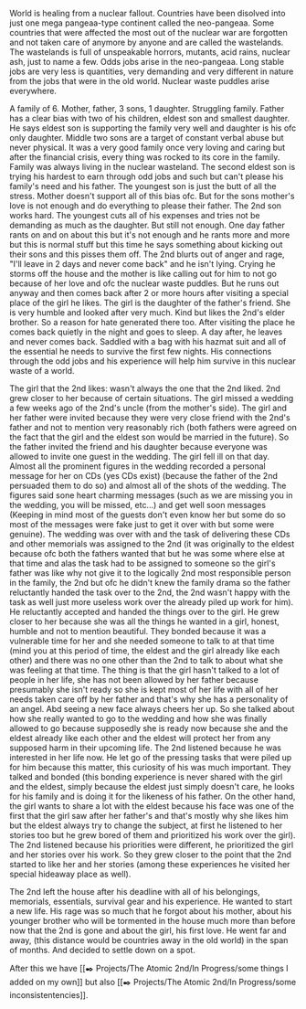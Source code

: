 World is healing from a nuclear fallout. Countries have been disolved into just one mega pangeaa-type continent called the neo-pangeaa. Some countries that were affected the most out of the nuclear war are forgotten and not taken care of anymore by anyone and are called the wastelands. The wastelands is full of unspeakable horrors, mutants, acid rains, nuclear ash, just to name a few. Odds jobs arise in the neo-pangeaa. Long stable jobs are very less is quantities, very demanding and very different in nature from the jobs that were in the old world. Nuclear waste puddles arise everywhere. 


A family of 6. Mother,  father, 3 sons, 1 daughter. Struggling family. Father has a clear bias with two of his children, eldest son and smallest daughter. He says eldest son is supporting the family very well and daughter is his ofc only daughter. Middle two sons are a target of constant verbal abuse but never physical. It was a very good family once very loving and caring but after the financial crisis, every thing was rocked to its core in the family. Family was always living in the nuclear wasteland. The second eldest son is trying his hardest to earn through odd jobs and such but can't please his family's need and his father. The youngest son is just the butt of all the stress. Mother doesn't support all of this bias ofc. But for the sons mother's love is not enough and do everything to please their father. The 2nd son works hard. The youngest cuts all of his expenses and tries not be demanding as much as the daughter. But still not enough. One day father rants on and on about this but it's not enough and he rants more and more but this is normal stuff but this time he says something about kicking out their sons and this pisses them off. The 2nd blurts out of anger and rage, "I'll leave in 2 days and never come back" and he isn't lying. Crying he storms off the house and the mother is like calling out for him to not go because of her love and ofc the nuclear waste puddles. But he runs out anyway and then comes back after 2 or more hours after visiting a special place of the girl he likes. The girl is the daughter of the father's friend. She is very humble and looked after very much. Kind but likes the 2nd's elder brother. So a reason for hate generated there too. After visiting the place he comes back quietly in the night and goes to sleep. A day after, he leaves and never comes back. Saddled with a bag with his hazmat suit and all of the essential he needs to survive the first few nights. His connections through the odd jobs and his experience will help him survive in this nuclear waste of a world. 

The girl that the 2nd likes: wasn't always the one that the 2nd liked. 2nd grew closer to her because of certain situations. The girl missed a wedding a few weeks ago of the 2nd's uncle (from the mother's side). The girl and her father were invited because they were very close friend with the 2nd's father and not to mention very reasonably rich (both fathers were agreed on the fact that the girl and the eldest son would be married in the future). So the father invited the friend and his daughter because everyone was allowed to invite one guest in the wedding. The girl fell ill on that day. Almost all the prominent figures in the wedding recorded a personal message for her on CDs (yes CDs exist) (because the father of the 2nd persuaded them to do so) and almost all of the shots of the wedding. The figures said sone heart charming messages (such as we are missing you in the wedding, you will be missed, etc...) and get well soon messages (Keeping in mind most of the guests don't even know her but some do so most of the messages were fake just to get it over with but some were genuine). The wedding was over with and the task of delivering these CDs and other memorials was assigned to the 2nd (it was originally to the eldest because ofc both the fathers wanted that but he was some where else at that time and alas the task had to be assigned to someone so the girl's father was like why not give it to the logically 2nd most responsible person in the family, the 2nd but ofc he didn't knew the family drama so the father reluctantly handed the task over to the 2nd, the 2nd wasn't happy with the task as well just more useless work over the already piled up work for him). He reluctantly accepted and handed the things over to the girl. He grew closer to her because she was all the things he wanted in a girl, honest, humble and not to mention beautiful. They bonded because it was a vulnerable time for her and she needed someone to talk to at that time (mind you at this period of time, the eldest and the girl already like each other) and there was no one other than the 2nd to talk to about what she was feeling at that time. The thing is that the girl hasn't talked to a lot of people in her life, she has not been allowed by her father because presumably she isn't ready so she is kept most of her life with all of her needs taken care off by her father and that's why she has a personality of an angel. Abd seeing a new face always cheers her up. So she talked about how she really wanted to go to the wedding and how she was finally allowed to go because supposedly she is ready now because she and the eldest already like each other and the eldest will protect her from any supposed harm in their upcoming life. The 2nd listened because he was interested in her life now. He let go of the pressing tasks that were piled up for him because this matter, this curiosity of his was much important. They talked and bonded (this bonding experience is never shared with the girl and the eldest, simply because the eldest just simply doesn't care, he looks for his family and is doing it for the likeness of his father. On the other hand, the girl wants to share a lot with the eldest because his face was one of the first that the girl saw after her father's and that's mostly why she likes him but the eldest always try to change the subject, at first he listened to her stories too but he grew bored of them and prioritized his work over the girl). The 2nd listened because his priorities were different, he prioritized the girl and her stories over his work. So they grew closer to the point that the 2nd started to like her and her stories (among these experiences he visited her special hideaway place as well).


The 2nd left the house after his deadline with all of his belongings, memorials, essentials, survival gear and his experience. He wanted to start a new life. His rage was so much that he forgot about his mother, about his younger brother who will be tormented in the house much more than before now that the 2nd is gone and about the girl, his first love. He went far and away, (this distance would be countries away in the old world) in the span of months. And decided to settle down on a spot.






After this we have [[✒️ Projects/The Atomic 2nd/In Progress/some things I added on my own]] but also [[✒️ Projects/The Atomic 2nd/In Progress/some inconsistentencies]]. 